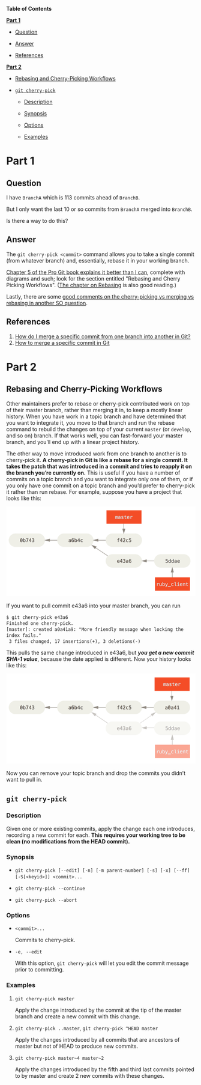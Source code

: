 **Table of Contents**

**[Part 1](#part-1)**

- [Question](#question)

- [Answer](#answer)

- [References](#references)

**[Part 2](#part-2)**

- [Rebasing and Cherry-Picking Workflows](#rebasing-and-cherry-picking-workflows)

- [`git cherry-pick`](#git-cherry-pick)

    - [Description](#description)
    
    - [Synopsis](#synopsis)
    
    - [Options](#options)
    
    - [Examples](#examples)

# Part 1

## Question
I have `BranchA` which is 113 commits ahead of `BranchB`.

But I only want the last 10 or so commits from `BranchA` merged into `BranchB`.

Is there a way to do this?

## Answer
The `git cherry-pick <commit>` command allows you to take a single commit (from whatever branch) and, essentially, rebase it in your working branch.

[Chapter 5 of the Pro Git book explains it better than I can](https://git-scm.com/book/en/v2/Distributed-Git-Maintaining-a-Project#Integrating-Contributed-Work), complete with diagrams and such; look for the section entitled "Rebasing and Cherry Picking Workflows". ([The chapter on Rebasing](https://git-scm.com/book/en/v2/Git-Branching-Rebasing) is also good reading.)

Lastly, there are some [good comments on the cherry-picking vs merging vs rebasing in another SO question](https://stackoverflow.com/questions/1241720/git-cherry-pick-vs-merge-workflow).

## References
1. [How do I merge a specific commit from one branch into another in Git?](https://stackoverflow.com/questions/6372044/how-do-i-merge-a-specific-commit-from-one-branch-into-another-in-git)
2. [How to merge a specific commit in Git](https://stackoverflow.com/questions/881092/how-to-merge-a-specific-commit-in-git)

# Part 2

## Rebasing and Cherry-Picking Workflows

Other maintainers prefer to rebase or cherry-pick contributed work on top of their master branch, rather than merging it in, to keep a mostly linear history. When you have work in a topic branch and have determined that you want to integrate it, you move to that branch and run the rebase command to rebuild the changes on top of your current `master` (or `develop`, and so on) branch. If that works well, you can fast-forward your master branch, and you’ll end up with a linear project history.

The other way to move introduced work from one branch to another is to cherry-pick it. **A cherry-pick in Git is like a rebase for a single commit. It takes the patch that was introduced in a commit and tries to reapply it on the branch you’re currently on.** This is useful if you have a number of commits on a topic branch and you want to integrate only one of them, or if you only have one commit on a topic branch and you’d prefer to cherry-pick it rather than run rebase. For example, suppose you have a project that looks like this:

![](../img/git-cherry-pick/cherry-pick-1.png?raw=true)

If you want to pull commit e43a6 into your master branch, you can run

```
$ git cherry-pick e43a6
Finished one cherry-pick.
[master]: created a0a41a9: "More friendly message when locking the index fails."
 3 files changed, 17 insertions(+), 3 deletions(-)
 ```
 
This pulls the same change introduced in e43a6, but ***you get a new commit SHA-1 value***, because the date applied is different. Now your history looks like this:

![](../img/git-cherry-pick/cherry-pick-2.png?raw=true)

Now you can remove your topic branch and drop the commits you didn’t want to pull in.

## `git cherry-pick`

### Description

Given one or more existing commits, apply the change each one introduces, recording a new commit for each. **This requires your working tree to be clean (no modifications from the HEAD commit).**

### Synopsis

- `git cherry-pick [--edit] [-n] [-m parent-number] [-s] [-x] [--ff] [-S[<keyid>]] <commit>...`

- `git cherry-pick --continue`

- `git cherry-pick --abort`

### Options

- `<commit>...`

    Commits to cherry-pick.

- `-e, --edit`

    With this option, `git cherry-pick` will let you edit the commit message prior to committing.

### Examples

1. `git cherry-pick master`

    Apply the change introduced by the commit at the tip of the master branch and create a new commit with this change.

2. `git cherry-pick ..master`, `git cherry-pick ^HEAD master`

    Apply the changes introduced by all commits that are ancestors of master but not of HEAD to produce new commits.

3. `git cherry-pick master~4 master~2`

    Apply the changes introduced by the fifth and third last commits pointed to by master and create 2 new commits with these changes.
